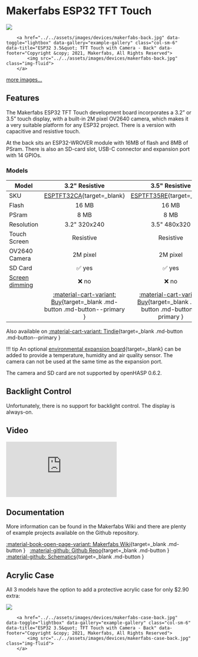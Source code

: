 # Makerfabs ESP32 TFT Touch

<div class="row justify-content-center">
        <a href="../../assets/images/devices/makerfabs-front.jpg" data-toggle="lightbox" data-gallery="example-gallery" class="col-sm-6" data-title="ESP32 3.5&quot; TFT Touch with Camera - Front" data-footer="Copyright &copy; 2021, Makerfabs, All Rights Reserved">
            <img src="../../assets/images/devices/makerfabs-front.jpg" class="img-fluid">
        </a>

        <a href="../../assets/images/devices/makerfabs-back.jpg" data-toggle="lightbox" data-gallery="example-gallery" class="col-sm-6" data-title="ESP32 3.5&quot; TFT Touch with Camera - Back" data-footer="Copyright &copy; 2021, Makerfabs, All Rights Reserved">
            <img src="../../assets/images/devices/makerfabs-back.jpg" class="img-fluid">
        </a>
</div>
<div>
        <a href="../../assets/images/devices/makerfabs-side-front.jpg" data-toggle="lightbox" data-gallery="example-gallery" rel="lightbox[work]" data-title="Makerfabs ESP32 TFT Touch" data-footer="Copyright &copy; 2021, Makerfabs, All Rights Reserved">more images...</a>
        <a href="../../assets/images/devices/makerfabs-side-back.jpg" data-toggle="lightbox" data-gallery="example-gallery" rel="lightbox[vacation]" data-title="Makerfabs ESP32 TFT Touch" data-footer="Copyright &copy; 2021, Makerfabs, All Rights Reserved"></a>
        <a href="../../assets/images/devices/makerfabs-sensors.jpg" data-toggle="lightbox" data-gallery="example-gallery" rel="lightbox[vacation]" data-title="Makerfabs ESP32 TFT Touch" data-footer="Copyright &copy; 2021, Makerfabs, All Rights Reserved"></a>
</div>


## Features

The Makerfabs ESP32 TFT Touch development board incorporates a 3.2” or 3.5” touch display, with a built-in 2M pixel OV2640 camera,
which makes it a very suitable platform for any ESP32 project. There is a version with capacitive and resistive touch.

At the back sits an ESP32-WROVER module with 16MB of flash and 8MB of PSram.
There is also an SD-card slot, USB-C connector and expansion port with 14 GPIOs.

### Models

| Model                   | 3.2" Resistive | 3.5" Resistive | 3.5" Capacitive
|-------------------------|:-------:|:-------:|:--------:
| SKU                     | [ESPTFT32CA][1]{target=_blank} | [ESPTFT35RE][2]{target=_blank} | [ESPTFT35CA][3]{target=_blank}
| Flash                   | 16 MB   | 16 MB   | 16 MB
| PSram                   | 8 MB    | 8 MB    | 8 MB
| Resolution              | 3.2" 320x240 | 3.5" 480x320 | 3.5" 480x320
| Touch Screen            | Resistive | Resistive | Capacitive
| OV2640 Camera           | 2M pixel | 2M pixel | 2M pixel
| SD Card                 | :white_check_mark: yes | :white_check_mark: yes | :white_check_mark: yes
| [Screen dimming][11]    | :x: no    | :x: no    | :x: no
| | [:material-cart-variant: Buy][1]{target=_blank .md-button .md-button--primary } | [:material-cart-variant: Buy][2]{target=_blank .md-button .md-button--primary } | [:material-cart-variant: Buy][3]{target=_blank .md-button .md-button--primary }

Also available on [:material-cart-variant: Tindie][10]{target=_blank .md-button .md-button--primary }

!!! tip
    An optional [environmental expansion board][4]{target=_blank} can be added to provide a temperature, humidity and air quality sensor.
    The camera can not be used at the same time as the expansion port.

The camera and SD card are not supported by openHASP 0.6.2.


## Backlight Control

Unfortunately, there is no support for backlight control. The display is always-on.


## Video

<div class="embed-responsive embed-responsive-16by9" style="max-width:560px; margin:auto;">
    <iframe title="YouTube video player" src="https://www.youtube.com/embed/kkXKwpDRld0?rel=0&controls=1" class="embed-responsive-item" frameborder="0" allow="accelerometer; clipboard-write; encrypted-media; gyroscope; picture-in-picture" allowfullscreen>
    </iframe>
</div>

## Documentation

More information can be found in the Makerfabs Wiki and there are plenty of example projects available on the Github repository.

[:material-book-open-page-variant: Makerfabs Wiki][6]{target=_blank .md-button } &nbsp;
[:material-github: Github Repo][5]{target=_blank .md-button } &nbsp;
[:material-github: Schematics][12]{target=_blank .md-button }

## Acrylic Case

All 3 models have the option to add a protective acrylic case for only $2.90 extra:

<div class="row justify-content-center">
        <a href="../../assets/images/devices/makerfabs-case-front.jpg" data-toggle="lightbox" data-gallery="example-gallery" class="col-sm-6" data-title="ESP32 3.5&quot; TFT Touch with Camera - Front" data-footer="Copyright &copy; 2021, Makerfabs, All Rights Reserved">
            <img src="../../assets/images/devices/makerfabs-case-front.jpg" class="img-fluid">
        </a>

        <a href="../../assets/images/devices/makerfabs-case-back.jpg" data-toggle="lightbox" data-gallery="example-gallery" class="col-sm-6" data-title="ESP32 3.5&quot; TFT Touch with Camera - Back" data-footer="Copyright &copy; 2021, Makerfabs, All Rights Reserved">
            <img src="../../assets/images/devices/makerfabs-case-back.jpg" class="img-fluid">
        </a>
</div>


[1]: https://www.makerfabs.com/esp32-3.2-inch-tft-touch-with-camera.html
[2]: https://www.makerfabs.com/esp32-3.5-inch-tft-touch-resistive-with-camera.html
[3]: https://www.makerfabs.com/esp32-3.5-inch-tft-touch-capacitive-with-camera.html
[4]: https://www.makerfabs.com/esp32-touch-indoor-environment-expansion.html
[5]: https://github.com/Makerfabs/Project_Touch-Screen-Camera
[6]: https://www.makerfabs.com/wiki/index.php?title=ESP32_TFT_LCD_with_Camera(3.5%27%27)
[7]: https://www.tindie.com/products/makerfabs/esp32-32-tft-touch-with-camera/
[8]: https://www.tindie.com/products/makerfabs/esp32-35-tft-touchresistive-with-camera/
[9]: https://www.tindie.com/products/makerfabs/esp32-35-tft-touchcapacitive-with-camera/
[10]: https://www.tindie.com/stores/makerfabs/items/
[11]: #backlight-control
[12]: https://www.makerfabs.com/wiki/images/6/67/ESP32_TFT_Touch_with_camera%283.5%27%27_ili9488%29_sch.pdf